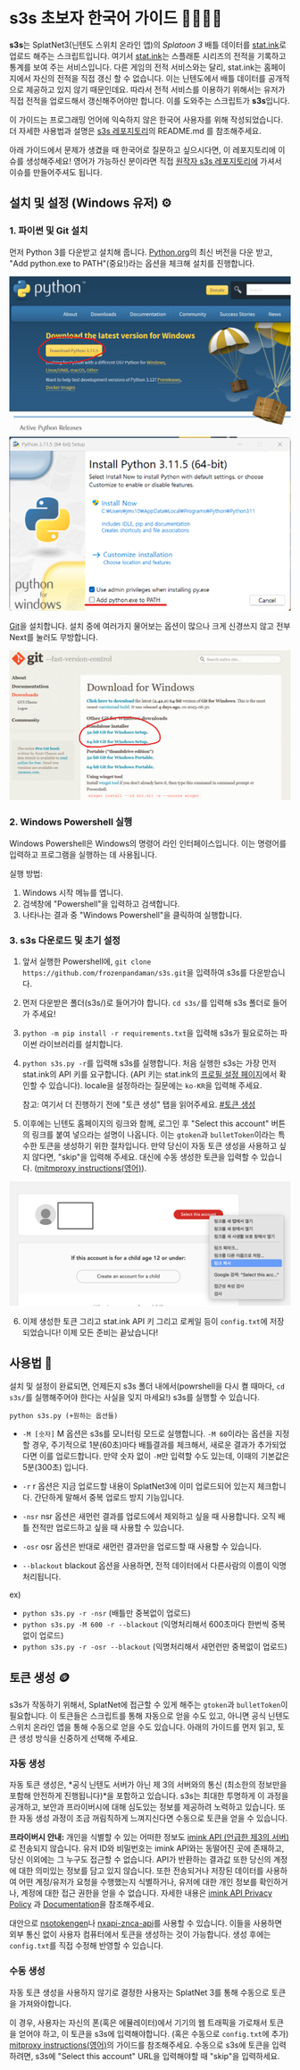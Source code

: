 s3s 초보자 한국어 가이드 🦑🔰🇰🇷
=====

**s3s**는 SplatNet3(닌텐도 스위치 온라인 앱)의  _Splatoon 3_ 배틀 데이터를 [stat.ink](https://stat.ink/)로 업로드 해주는 스크립트입니다. 여기서 [stat.ink](https://stat.ink/)는 스플래툰 시리즈의 전적을 기록하고 통계를 보여 주는 서비스입니다. 다른 게임의 전적 서비스와는 달리, stat.ink는 홈페이지에서 자신의 전적을 직접 갱신 할 수 없습니다. 이는 닌텐도에서 배틀 데이터를 공개적으로 제공하고 있지 않기 때문인데요. 따라서 전적 서비스를 이용하기 위해서는 유저가 직접 전적을 업로드해서 갱신해주어야만 합니다. 이를 도와주는 스크립트가 **s3s**입니다.

이 가이드는 프로그래밍 언어에 익숙하지 않은 한국어 사용자를 위해 작성되었습니다. 더 자세한 사용법과 설명은 [s3s 레포지토리](https://github.com/frozenpandaman/s3s)의 README.md 를 참조해주세요.

아래 가이드에서 문제가 생겼을 때 한국어로 질문하고 싶으시다면, 이 레포지토리에 이슈를 생성해주세요! 영어가 가능하신 분이라면 직접 [원작자 s3s 레포지토리에](https://github.com/frozenpandaman/s3s) 가셔서 이슈를 만들어주셔도 됩니다.


## 설치 및 설정 (Windows 유저) ⚙

### 1. 파이썬 및 Git 설치

먼저 Python 3를 다운받고 설치해 줍니다. [Python.org](https://www.python.org/downloads/)의 최신 버전을 다운 받고, "Add python.exe to PATH"(중요!)라는 옵션을 체크해 설치를 진행합니다.

![python-installation-1](imgs/python-install-1.png)
![python-installation-2](imgs/python-install-2.png)

[Git](https://git-scm.com/download/)을 설치합니다. 설치 중에 여러가지 물어보는 옵션이 많으나 크게 신경쓰지 않고 전부 Next를 눌러도 무방합니다.

![git-installation](imgs/git-install.png)

### 2. Windows Powershell 실행

Windows Powershell은 Windows의 명령어 라인 인터페이스입니다. 이는 명령어를 입력하고 프로그램을 실행하는 데 사용됩니다. 

실행 방법:

1. Windows 시작 메뉴를 엽니다.
2. 검색창에 "Powershell"을 입력하고 검색합니다.
3. 나타나는 결과 중 "Windows Powershell"을 클릭하여 실행합니다.

### 3. s3s 다운로드 및 초기 설정

1. 앞서 실행한 Powershell에, `git clone https://github.com/frozenpandaman/s3s.git`을 입력하여 s3s를 다운받습니다.

2. 먼저 다운받은 폴더(s3s/)로 들어가야 합니다. `cd s3s/`를 입력해 s3s 폴더로 들어가 주세요!

3. `python -m pip install -r requirements.txt`을 입력해 s3s가 필요로하는 파이썬 라이브러리를 설치합니다.

4. `python s3s.py -r`를 입력해 s3s를 실행합니다. 처음 실행한 s3s는 가장 먼저 stat.ink의 API 키를 요구합니다. (API 키는 stat.ink의 [프로필 설정 페이지](https://stat.ink/profile)에서 확인할 수 있습니다). locale을 설정하라는 질문에는 `ko-KR`을 입력해 주세요.

    참고: 여기서 더 진행하기 전에 "토큰 생성" 탭을 읽어주세요. [#토큰 생성](#토큰-생성-)

5. 이후에는 닌텐도 홈페이지의 링크와 함께, 로그인 후 "Select this account" 버튼의 링크를 붙여 넣으라는 설명이 나옵니다. 이는 `gtoken`과 `bulletToken`이라는 특수한 토큰을 생성하기 위한 절차입니다. 만약 당신이 자동 토큰 생성을 사용하고 싶지 않다면, "skip"을 입력해 주세요. 대신에 수동 생성한 토큰을 입력할 수 있습니다. ([mitmproxy instructions(영어)](https://github.com/frozenpandaman/s3s/wiki/mitmproxy-instructions)).

![링크 복사 방법](imgs/link-copy-example.png)

6. 이제 생성한 토큰 그리고 stat.ink API 키 그리고 로케일 등이 `config.txt`에 저장되었습니다! 이제 모든 준비는 끝났습니다!


## 사용법 🐙

설치 및 설정이 완료되면, 언제든지 s3s 폴더 내에서(powrshell을 다시 켤 때마다, `cd s3s/`를 실행해주어야 한다는 사실을 잊지 마세요!) s3s를 실행할 수 있습니다.

`python s3s.py (+원하는 옵션들)`

- `-M [숫자]` M 옵션은 s3s를 모니터링 모드로 실행합니다. `-M 60`이라는 옵션을 지정할 경우, 주기적으로 1분(60초)마다 배틀결과를 체크해서, 새로운 결과가 추가되었다면 이를 업로드합니다. 만약 숫자 없이 `-M`만 입력할 수도 있는데, 이때의 기본값은 5분(300초) 입니다.

- `-r` r 옵션은 지금 업로드할 내용이 SplatNet3에 이미 업로드되어 있는지 체크합니다. 간단하게 말해서 중복 업로드 방지 기능입니다.

- `-nsr` nsr 옵션은 새먼런 결과를 업로드에서 제외하고 싶을 때 사용합니다. 오직 배틀 전적만 업로드하고 싶을 때 사용할 수 있습니다.

- `-osr` osr 옵션은 반대로 새먼런 결과만을 업로드할 때 사용할 수 있습니다.

- `--blackout` blackout 옵션을 사용하면, 전적 데이터에서 다른사람의 이름이 익명처리됩니다.

ex)
- `python s3s.py -r -nsr`  (배틀만 중복없이 업로드)
- `python s3s.py -M 600 -r --blackout`  (익명처리해서 600초마다 한번씩 중복없이 업로드)
- `python s3s.py -r -osr --blackout`  (익명처리해서 새먼런만 중복없이 업로드)

## 토큰 생성 🪙

s3s가 작동하기 위해서, SplatNet에 접근할 수 있게 해주는 `gtoken`과 `bulletToken`이 필요합니다. 이 토큰들은 스크립트를 통해 자동으로 얻을 수도 있고, 아니면 공식 닌텐도 스위치 온라인 앱을 통해 수동으로 얻을 수도 있습니다. 아래의 가이드를 먼저 읽고, 토큰 생성 방식을 신중하게 선택해 주세요.

### 자동 생성

자동 토큰 생성은, *공식 닌텐도 서버가 아닌 제 3의 서버와의 통신 (최소한의 정보만을 포함해 안전하게 진행됩니다)*을 포함하고 있습니다. s3s는 최대한 투명하게 이 과정을 공개하고, 보안과 프라이버시에 대해 심도있는 정보를 제공하려 노력하고 있습니다. 또한 자동 생성 과정이 조금 꺼림칙하게 느껴지신다면 수동으로 토큰을 얻을 수 있습니다.

**프라이버시 안내:** 개인을 식별할 수 있는 어떠한 정보도 [imink API (언급한 제3의 서버)](https://status.imink.app/)로 전송되지 않습니다. 유저 ID와 비밀번호는 imink API와는 동떨어진 곳에 존재하고, 당신 이외에는 그 누구도 접근할 수 없습니다. API가 반환하는 결과값 또한 당신의 계정에 대한 의미있는 정보를 담고 있지 않습니다. 또한 전송되거나 저장된 데이터를 사용하여 어떤 계정/유저가 요청을 수행했는지 식별하거나, 유저에 대한 개인 정보를 확인하거나, 계정에 대한 접근 권한을 얻을 수 없습니다. 자세한 내용은 [imink API Privacy Policy](https://github.com/JoneWang/imink/wiki/Privacy-Policy) 과 [Documentation](https://github.com/JoneWang/imink/wiki/imink-API-Documentation)을 참조해주세요.

대안으로 [nsotokengen](https://github.com/clovervidia/nsotokengen)나 [nxapi-znca-api](https://github.com/samuelthomas2774/nxapi-znca-api)를 사용할 수 있습니다. 이들을 사용하면 외부 통신 없이 사용자 컴퓨터에서 토큰을 생성하는 것이 가능합니다. 생성 후에는 `config.txt`를 직접 수정해 반영할 수 있습니다.

### 수동 생성

자동 토큰 생성을 사용하지 않기로 결정한 사용자는 SplatNet 3를 통해 수동으로 토큰을 가져와야합니다.

이 경우, 사용자는 자신의 폰(혹은 에뮬레이터)에서 기기의 웹 트래픽을 가로채서 토큰을 얻어야 하고, 이 토큰을 s3s에 입력해야합니다. (혹은 수동으로 `config.txt`에 추가) [mitproxy instructions(영어)](https://github.com/frozenpandaman/s3s/wiki/mitmproxy-instructions)의 가이드를 참조해주세요. 수동으로 s3s에 토큰을 입력하려면, s3s에 "Select this account" URL을 입력해야할 때 "skip"을 입력하세요.
